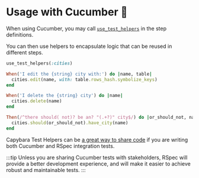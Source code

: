[cucumber_injection]: https://github.com/ElMassimo/capybara_test_helpers/blob/master/examples/rails_app/features/step_definitions/city_steps.rb#L3

# Usage with Cucumber 🥒

When using Cucumber, you may call [`use_test_helpers`][cucumber_injection] in the step definitions.

You can then use helpers to encapsulate logic that can be reused in different steps.

```ruby
use_test_helpers(:cities)

When('I edit the {string} city with:') do |name, table|
  cities.edit(name, with: table.rows_hash.symbolize_keys)
end

When('I delete the {string} city') do |name|
  cities.delete(name)
end

Then(/^there should( not)? be an? "(.+?)" city$/) do |or_should_not, name|
  cities.should(or_should_not).have_city(name)
end
```

Capybara Test Helpers can be [a great way to share code](https://github.com/ElMassimo/capybara_test_helpers/blob/master/examples/rails_app/features/step_definitions/city_steps.rb) if you are writing both Cucumber and RSpec integration tests.

:::tip
Unless you are sharing Cucumber tests with stakeholders, RSpec will provide a better development experience, and will make it easier to achieve robust and maintainable tests.
:::
